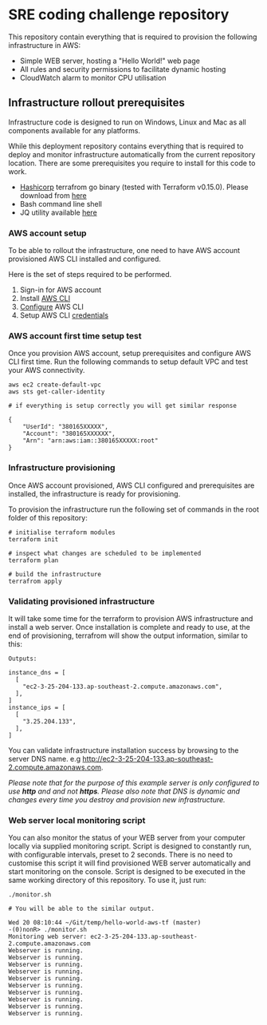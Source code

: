 # SRE coding challenge repository

This repository contain everything that is required to provision the following infrastructure in AWS:
* Simple WEB server, hosting a "Hello World!" web page
* All rules and security permissions to facilitate dynamic hosting
* CloudWatch alarm to monitor CPU utilisation

## Infrastructure rollout prerequisites

Infrastructure code is designed to run on Windows, Linux and Mac as all components available for any platforms.

While this deployment repository contains everything that is required to deploy and monitor infrastructure automatically from the current repository location. There are some prerequisites you require to install for this code to work.

* [Hashicorp](https://www.terraform.io/) terrafrom go binary (tested with Terraform v0.15.0). Please download from [here](https://releases.hashicorp.com/terraform/)
* Bash command line shell
* JQ utility available [here](https://stedolan.github.io/jq/download/)

### AWS account setup

To be able to rollout the infrastructure, one need to have AWS account provisioned AWS CLI installed and configured.

Here is the set of steps required to be performed.

1. Sign-in for AWS account
2. Install [AWS CLI](https://docs.aws.amazon.com/cli/latest/userguide/cli-chap-install.html)
3. [Configure](https://docs.aws.amazon.com/cli/latest/userguide/cli-chap-configure.html) AWS CLI
4. Setup AWS CLI [credentials](https://docs.aws.amazon.com/cli/latest/userguide/cli-configure-files.html)

### AWS account first time setup test

Once you provision AWS account, setup prerequisites and configure AWS CLI first time. Run the following commands to setup default VPC and test your AWS connectivity.

```
aws ec2 create-default-vpc
aws sts get-caller-identity

# if everything is setup correctly you will get similar response

{
    "UserId": "380165XXXXX",
    "Account": "380165XXXXXX",
    "Arn": "arn:aws:iam::380165XXXXX:root"
}
```

### Infrastructure provisioning

Once AWS account provisioned, AWS CLI configured and prerequisites are installed, the infrastructure is ready for provisioning.

To provision the infrastructure run the following set of commands in the root folder of this repository:
```
# initialise terraform modules
terraform init

# inspect what changes are scheduled to be implemented
terraform plan

# build the infrastructure
terrafrom apply
```
### Validating provisioned infrastructure
It will take some time for the terraform to provision AWS infrastructure and install a web server. Once installation is complete and ready to use, at the end of provisioning, terrafrom will show the output information, similar to this:
```
Outputs:

instance_dns = [
  [
    "ec2-3-25-204-133.ap-southeast-2.compute.amazonaws.com",
  ],
]
instance_ips = [
  [
    "3.25.204.133",
  ],
]
```
You can validate infrastructure installation success by browsing to the server DNS name.
e.g http://ec2-3-25-204-133.ap-southeast-2.compute.amazonaws.com.

*Please note that for the purpose of this example server is only configured to use **http** and and not **https**. Please also note that DNS is dynamic and changes every time you destroy and provision new infrastructure.*

### Web server local monitoring script

You can also monitor the status of your WEB server from your computer locally via supplied monitoring script. Script is designed to constantly run, with configurable intervals, preset to 2 seconds. There is no need to customise this script it will find provisioned WEB server automatically and start monitoring on the console. Script is designed to be executed in the same working directory of this repository. To use it, just run:
```
./monitor.sh

# You will be able to the similar output. 

Wed 20 08:10:44 ~/Git/temp/hello-world-aws-tf (master)
-(0)nonR> ./monitor.sh
Monitoring web server: ec2-3-25-204-133.ap-southeast-2.compute.amazonaws.com
Webserver is running.
Webserver is running.
Webserver is running.
Webserver is running.
Webserver is running.
Webserver is running.
Webserver is running.
Webserver is running.
Webserver is running.
Webserver is running.
```
